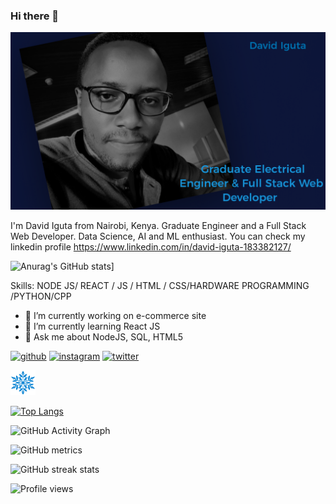 ### Hi there 👋

![Electrical Engineer Graduate and a Web Developer](https://github.com/Iguta/Iguta/blob/main/portfolio_banner.png)

I'm David Iguta from Nairobi, Kenya. Graduate Engineer and a Full Stack Web Developer. Data Science, AI and ML enthusiast. 
You can check my linkedin profile https://www.linkedin.com/in/david-iguta-183382127/


![Anurag's GitHub stats](https://github-readme-stats.vercel.app/api?username=iguta&count_private=true&hide=issues,contribs&show_icons=true&theme=tokyonight)]

Skills: NODE JS/ REACT / JS / HTML / CSS/HARDWARE PROGRAMMING /PYTHON/CPP

- 🔭 I’m currently working on e-commerce site  
- 🌱 I’m currently learning React JS 
- 💬 Ask me about NodeJS, SQL, HTML5 


[<img src='https://cdn.jsdelivr.net/npm/simple-icons@3.0.1/icons/github.svg' alt='github' height='40'>](https://github.com/Iguta) [<img src='https://cdn.jsdelivr.net/npm/simple-icons@3.0.1/icons/instagram.svg' alt='instagram' height='40'>](https://www.instagram.com/igutsdave/)  [<img src='https://cdn.jsdelivr.net/npm/simple-icons@3.0.1/icons/twitter.svg' alt='twitter' height='40'>](https://twitter.com/IgutaDavid)  

<a href='https://archiveprogram.github.com/'><img src='https://raw.githubusercontent.com/acervenky/animated-github-badges/master/assets/acbadge.gif' width='40' height='40'></a> 

[![Top Langs](https://github-readme-stats.vercel.app/api/top-langs/?username=Iguta)](https://github.com/anuraghazra/github-readme-stats)


![GitHub Activity Graph](https://activity-graph.herokuapp.com/graph?username=Iguta)  

![GitHub metrics](https://metrics.lecoq.io/Iguta)  

![GitHub streak stats](https://github-readme-streak-stats.herokuapp.com/?user=Iguta)  

![Profile views](https://gpvc.arturio.dev/Iguta)  
